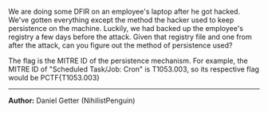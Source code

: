 We are doing some DFIR on an employee's laptop after he got hacked. We've gotten everything except the method the hacker used to keep persistence on the machine. Luckily, we had backed up the employee's registry a few days before the attack. Given that registry file and one from after the attack, can you figure out the method of persistence used?

The flag is the MITRE ID of the persistence mechanism. For example, the MITRE ID of "Scheduled Task/Job: Cron" is T1053.003, so its respective flag would be PCTF{T1053.003}

---
**Author:** Daniel Getter (NihilistPenguin)
